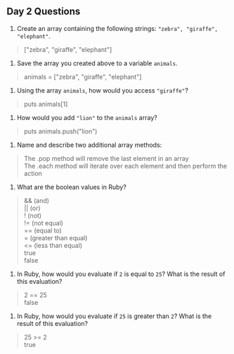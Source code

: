 ## Day 2 Questions

1. Create an array containing the following strings: `"zebra", "giraffe", "elephant"`.
>["zebra", "giraffe", "elephant"]  

1. Save the array you created above to a variable `animals`.
>animals = ["zebra", "giraffe", "elephant"]  

1. Using the array `animals`, how would you access `"giraffe"`?
>puts animals[1]  

1. How would you add `"lion"` to the `animals` array?
>puts animals.push("lion")  

1. Name and describe two additional array methods:
>The .pop method will remove the last element in an array  
>The .each method will iterate over each element and then perform the action  

1. What are the boolean values in Ruby?
>&& (and)  
>|| (or)  
>! (not)  
>!= (not equal)  
>== (equal to)  
>= (greater than equal)  
<= (less than equal)  
true  
false  

1. In Ruby, how would you evaluate if `2` is equal to `25`? What is the result of this evaluation?
>2 == 25  
>false  

1. In Ruby, how would you evaluate if `25` is greater than `2`? What is the result of this evaluation?
>25 >= 2  
>true  
